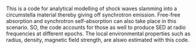 This is a code for analytical modelling of shock waves slamming into a circumstella material thereby giving off synchrotron emission. Free-free absorption and synchrotron self-absorption can also take place in this scenario. SO, the code accounts for those as well to produce SED at radio frequencies at different epochs. The local environmental properties such as radius, density, magnetic field strength, are alswo estimated with this code.
